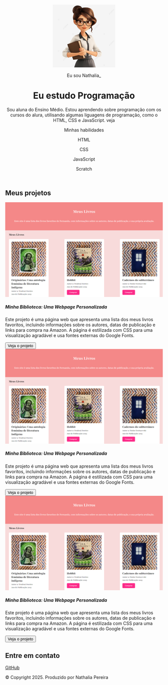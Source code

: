 <!DOCTYPE html>
<html lang="pt-br">

<head>
    <meta charset="UTF-8">
    <meta name="viewport" content="width=device-width, initial-scale=1.0">
    <link href="https://cdn.jsdelivr.net/npm/bootstrap@5.3.2/dist/css/bootstrap.min.css" rel="stylesheet">
    <link rel="stylesheet" href="style.css">
    <title>Meu portfólio</title>
</head>

<body>
    <header class="container text-center">
        <img src="img/avatar-perfil.png" alt="avatar da Nat" class="rounded-circle" width="200" height="200" srcset="">
        <p class="lead">Eu sou Nathalia_</p>
        <h1>Eu estudo Programação</h1>
        <p>Sou aluna do Ensino Médio. Estou aprendendo sobre programação com os cursos do alura, utilisando algumas liguagens de programação, como o HTML, CSS e JavaScript. veja </p>
        <p>Minhas habilidades</p>
        <div>
            <p class="badge bg-secondary">HTML</p>
            <p class="badge bg-secondary">CSS</p>
            <p class="badge bg-secondary">JavaScript</p>
            <p class="badge bg-secondary">Scratch</p>
        </div>
    </header>
    <main class="container mt-5">
        <h2>Meus projetos</h2>
        <div class="row">

<!-- Projeto 1 -->

<div class="col-md-4">
  <div class="card">
    <img
      src="img/projeto-1.png"
      class="card-img-top"
      alt="Imagem do projeto de biblioteca virtual"
    />
    <div class="card-body">
      <h5 class="card-title">Minha Biblioteca: Uma Webpage Personalizada</h5>
      <p class="card-text">
        Este projeto é uma página web que apresenta uma lista dos meus livros
        favoritos, incluindo informações sobre os autores, datas de publicação e
        links para compra na Amazon. A página é estilizada com CSS para uma
        visualização agradável e usa fontes externas do Google Fonts.
      </p>
      <button type="button" class="btn btn-link">Veja o projeto</button>
    </div>
  </div>
</div>

<!-- Projeto 2 -->

<div class="col-md-4">
  <div class="card">
    <img
      src="img/projeto-1.png"
      class="card-img-top"
      alt="Imagem do projeto de biblioteca virtual"
    />
    <div class="card-body">
      <h5 class="card-title">Minha Biblioteca: Uma Webpage Personalizada</h5>
      <p class="card-text">
        Este projeto é uma página web que apresenta uma lista dos meus livros
        favoritos, incluindo informações sobre os autores, datas de publicação e
        links para compra na Amazon. A página é estilizada com CSS para uma
        visualização agradável e usa fontes externas do Google Fonts.
      </p>
      <button type="button" class="btn btn-link">Veja o projeto</button>
    </div>
  </div>
</div>


<!-- Projeto 3 -->

<div class="col-md-4">
  <div class="card">
    <img
      src="img/projeto-1.png"
      class="card-img-top"
      alt="Imagem do projeto de biblioteca virtual"
    />
    <div class="card-body">
      <h5 class="card-title">Minha Biblioteca: Uma Webpage Personalizada</h5>
      <p class="card-text">
        Este projeto é uma página web que apresenta uma lista dos meus livros
        favoritos, incluindo informações sobre os autores, datas de publicação e
        links para compra na Amazon. A página é estilizada com CSS para uma
        visualização agradável e usa fontes externas do Google Fonts.
      </p>
      <button type="button" class="btn btn-link">Veja o projeto</button>
    </div>
  </div>
</div>
  </div>
    </main>
    <footer class="container">
 <h2>Entre em contato</h2>
    <div>
        <a href="https://github.com/NathaliaP12">GitHub</a>
    </div>
    <p class="my-5 text-center">© Copyright 2025. Produzido por Nathalia Pereira</p>
</footer>
</body>

</html>